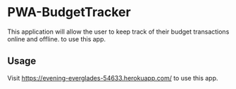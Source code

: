 # PWA-BudgetTracker
This application will allow the user to keep track of their budget transactions online and offline. 
 to use this app. 
## Usage
Visit https://evening-everglades-54633.herokuapp.com/ to use this app. 
